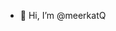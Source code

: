 - 👋 Hi, I’m @meerkatQ


<!---
meerkatQ/meerkatQ is a ✨ special ✨ repository because its `README.md` (this file) appears on your GitHub profile.
You can click the Preview link to take a look at your changes.
--->

